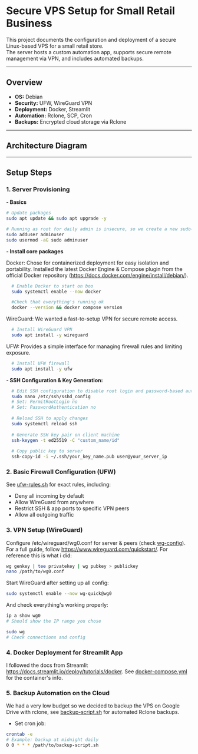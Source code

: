 # Secure VPS Setup for Small Retail Business

This project documents the configuration and deployment of a secure Linux-based VPS for a small retail store.  
The server hosts a custom automation app, supports secure remote management via VPN, and includes automated backups.

---

## Overview
- **OS:** Debian
- **Security:** UFW, WireGuard VPN
- **Deployment:** Docker, Streamlit
- **Automation:** Rclone, SCP, Cron
- **Backups:** Encrypted cloud storage via Rclone

---

## Architecture Diagram


---

## Setup Steps

### 1. Server Provisioning
**- Basics**
```bash
# Update packages
sudo apt update && sudo apt upgrade -y

# Running as root for daily admin is insecure, so we create a new sudo-enabled user
sudo adduser adminuser
sudo usermod -aG sudo adminuser

```
**- Install core packages**

   Docker: Chose for containerized deployment for easy isolation and portability. Installed the latest Docker Engine & Compose plugin from the official Docker repository (https://docs.docker.com/engine/install/debian/). 
   
  ``` bash
    # Enable Docker to start on boo
    sudo systemctl enable --now docker

    #Check that everything's running ok
    docker --version && docker compose version
  ```

   WireGuard: We wanted a fast-to-setup VPN for secure remote access.
  ```bash
    # Install WireGuard VPN
    sudo apt install -y wireguard
  ```

   UFW: Provides a simple interface for managing firewall rules and limiting exposure.
  ```bash
    # Install UFW firewall
    sudo apt install -y ufw
  ```

**- SSH Configuration & Key Generation:**
```bash
  # Edit SSH configuration to disable root login and password-based authentication
  sudo nano /etc/ssh/sshd_config
  # Set: PermitRootLogin no
  # Set: PasswordAuthentication no
  
  # Reload SSH to apply changes
  sudo systemctl reload ssh
  
  # Generate SSH key pair on client machine
  ssh-keygen -t ed25519 -C "custom_name/id"
  
  # Copy public key to server
  ssh-copy-id -i ~/.ssh/your_key_name.pub user@your_server_ip
```

### 2. Basic Firewall Configuration (UFW)
See [ufw-rules.sh](ufw-rules.sh) for exact rules, including:
  - Deny all incoming by default
  - Allow WireGuard from anywhere
  - Restrict SSH & app ports to specific VPN peers
  - Allow all outgoing traffic

### 3. VPN Setup (WireGuard)
Configure /etc/wireguard/wg0.conf for server & peers (check [wg-config](wg-config)). 
For a full guide, follow https://www.wireguard.com/quickstart/. For reference this is what i did:
``` bash
wg genkey | tee privatekey | wg pubkey > publickey
nano /path/to/wg0.conf
```

Start WireGuard after setting up all config:
``` bash
sudo systemctl enable --now wg-quick@wg0
```
And check everything's working properly:
``` bash
ip a show wg0
# Should show the IP range you chose

sudo wg
# Check connections and config
```

### 4. Docker Deployment for Streamlit App
I followed the docs from Streamlit https://docs.streamlit.io/deploy/tutorials/docker. See [docker-compose.yml](docker-compose.yml) for the container's info.

### 5. Backup Automation on the Cloud
We had a very low budget so we decided to backup the VPS on Google Drive with rclone, see [backup-script.sh](backup-script.sh) for automated Rclone backups.
- Set cron job:
``` bash
crontab -e
# Example: backup at midnight daily
0 0 * * * /path/to/backup-script.sh
```
